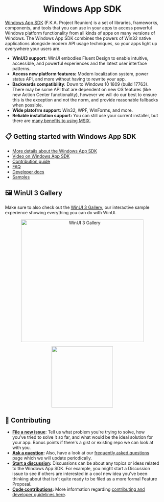 <h1 align="center">Windows App SDK</h1>

[Windows App SDK](https://aka.ms/winappsdk) (F.K.A. Project Reunion) is a set of libraries, frameworks, components, and tools that you can use in your apps to access powerful Windows platform functionality from all kinds of apps on many versions of Windows. The Windows App SDK combines the powers of Win32 native applications alongside modern API usage techniques, so your apps light up everywhere your users are.

- **WinUI3 support:** WinUI embodies Fluent Design to enable intuitive, accessible, and powerful experiences and the latest user interface patterns.
- **Access new platform features:** Modern localization system, power status API, and more without having to rewrite your app.
- **Backwards compatibility:** Down to Windows 10 1809 (build 17763). There may be some API that are dependent on new OS features
(like new Action Center functionality), however we will do our best to ensure this is the exception and not the norm, and provide reasonable fallbacks when possible.
- **Wide platofrm support:** Win32, WPF, WinForms, and more.
- **Reliable installation support:** You can still use your current installer, but there are [many benefits to using MSIX](https://docs.microsoft.com/windows/msix/overview#key-features).

## 📋 Getting started with Windows App SDK

* [More details about the Windows App SDK](https://github.com/microsoft/WindowsAppSDK/blob/master/docs/README.md)
* [Video on Windows App SDK](https://techcommunity.microsoft.com/t5/video-hub/enterprise-development-futures-project-reunion/m-p/2177278)
* [Contribution guide](docs/contributor-guide.md)
* [FAQ](docs/faq.md)
* [Developer docs](https://aka.ms/windowsappsdkdocs)
* [Samples](https://github.com/microsoft/WindowsAppSDK-Samples) 

## 🖼️ WinUI 3 Gallery

Make sure to also check out the [WinUI 3 Gallery](https://aka.ms/winui-gallery), our interactive sample experience showing everything you can do with WinUI.

<p align="center"><img src=".github/assets/winui-gallery.png" alt="WinUI 3 Gallery" width="400"/></p>

<p align="center">
  <a style="text-decoration:none" href="https://apps.microsoft.com/detail/9NGHP3DX8HDX?launch=true&mode=full">
    <picture>
      <source media="(prefers-color-scheme: light)" srcset="https://get.microsoft.com/images/en-us%20dark.svg" width="200" />
      <img src="https://get.microsoft.com/images/en-us%20light.svg" width="200" />
  </picture></a>
</p>

## 📢 Contributing

- **[File a new issue](https://github.com/microsoft/WindowsAppSDK/issues/new/choose):** Tell us what problem you're trying to solve, how you've tried to solve it so far, and what would be the ideal solution for your app. Bonus points if there's a gist or existing repo we can look at with you.
- **[Ask a question](https://github.com/microsoft/WindowsAppSDK/discussions/categories/q-a):** Also, have a look at our [frequently asked questions](docs/faq.md) page which we will update periodically.
- **[Start a discussion](https://github.com/microsoft/WindowsAppSDK/discussions):** Discussions can be about any topics or ideas related to the Windows App SDK. For example, you might start a Discussion issue to see if others are interested in a cool new idea you've been thinking about that isn't quite ready to be filed as a more formal Feature Proposal.
- **[Code contributions](docs/contributor-guide.md):** More information regarding [contributing and developer guidelines here](docs/contributor-guide.md).
